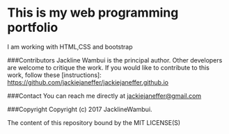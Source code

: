 # This is my web programming portfolio
I am working with HTML,CSS and bootstrap

###Contributors
Jackline Wambui is the principal author.
Other developers are welcome to critique the work.
If you would like to contribute to this work, follow these [instructions]: https://github.com/jackiejaneffer/jackiejaneffer.github.io

###Contact
You can reach me directly at jackiejaneffer@gmail.com

###Copyright
Copyright (c) 2017 JacklineWambui.

The content of this repository bound by the MIT LICENSE(S)
